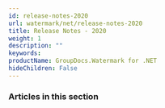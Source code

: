 ```yaml
---
id: release-notes-2020
url: watermark/net/release-notes-2020
title: Release Notes - 2020
weight: 1
description: ""
keywords: 
productName: GroupDocs.Watermark for .NET
hideChildren: False
---
```

### Articles in this section
